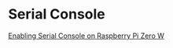 # Serial Console

[Enabling Serial Console on Raspberry Pi Zero W](
https://c2plabs.com/blog/2019/04/23/enable-serial-console-on-raspberry-pi-zero-w/)
